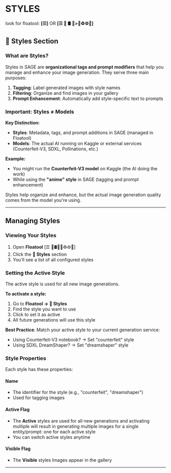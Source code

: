 # STYLES 

look for floatool:
**[☰]**  OR **[☰ 🔮 🛢️ 👤>🎨♻️⚙️📓️]** 

## 🎨 Styles Section

### What are Styles?

Styles in SAGE are **organizational tags and prompt modifiers** that help you manage and enhance your image generation. They serve three main purposes:

1. **Tagging**: Label generated images with style names
2. **Filtering**: Organize and find images in your gallery
3. **Prompt Enhancement**: Automatically add style-specific text to prompts

### Important: Styles ≠ Models

**Key Distinction:**
- **Styles**: Metadata, tags, and prompt additions in SAGE (managed in Floatool)
- **Models**: The actual AI running on Kaggle or external services (Counterfeit-V3, SDXL, Pollinations, etc.)

**Example:**
- You might run the **Counterfeit-V3 model** on Kaggle (the AI doing the work)
- While using the **"anime" style** in SAGE (tagging and prompt enhancement)

Styles help organize and enhance, but the actual image generation quality comes from the model you're using.

---

## Managing Styles

### Viewing Your Styles

1. Open **Floatool** [☰ 🔮🛢️👤🎨♻️⚙️📓️]
2. Click the **🎨 Styles** section
3. You'll see a list of all configured styles

### Setting the Active Style

The active style is used for all new image generations.

**To activate a style:**
1. Go to **Floatool → 🎨 Styles**
2. Find the style you want to use
3. Click to set it as active
4. All future generations will use this style

**Best Practice**: Match your active style to your current generation service:
- Using Counterfeit-V3 notebook? → Set "counterfeit" style
- Using SDXL DreamShaper? → Set "dreamshaper" style  

### Style Properties

Each style has these properties:

#### Name
- The identifier for the style (e.g., "counterfeit", "dreamshaper")
- Used for tagging images

#### Active Flag
- The **Active** styles are used for all new generations and activating multiple will result in generating multiple images for a single entity/prompt: one for each active style
- You can switch active styles anytime

#### Visible Flag
- The **Visible** styles Images appear in the gallery

---

